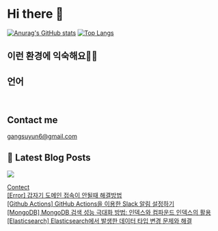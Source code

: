 # Hi there 👋

[![Anurag's GitHub stats](https://github-readme-stats.vercel.app/api?username=rkdden)](https://github.com/anuraghazra/github-readme-stats)
[![Top Langs](https://github-readme-stats.vercel.app/api/top-langs/?username=rkdden&layout=compact&hide=r,jupyter%20notebook,c%23&exclude_repo=roharui.github.io)](https://github.com/anuraghazra/github-readme-stats)

## 이런 환경에 익숙해요✍🏼

## 언어

<p>
  <img alt="" src= "https://img.shields.io/badge/JavaScript-F7DF1E?style=flat-square&logo=JavaScript&logoColor=white"/> 
  <img alt="" src= "https://img.shields.io/badge/TypeScript-black?logo=typescript&logoColor=blue"/>
</p>

## Contact me

gangsuyun6@gmail.com

## 📕 Latest Blog Posts
<p>
    <a href="https://systorage.tistory.com/"><img src="https://img.shields.io/badge/Blog-FF5722?style=flat-square&logo=Blogger&logoColor=white"/></a><br>
</p>

<a href=https://systorage.tistory.com/notice/178>Contect</a></br><a href=https://systorage.tistory.com/entry/Error-%EA%B0%91%EC%9E%90%EA%B8%B0-%EB%8F%84%EB%A9%94%EC%9D%B8-%EC%A0%91%EC%86%8D%EC%9D%B4-%EC%95%88%EB%90%A0%EB%95%8C-%ED%95%B4%EA%B2%B0%EB%B0%A9%EB%B2%95>[Error] 갑자기 도메인 접속이 안될때 해결방법</a></br><a href=https://systorage.tistory.com/entry/Github-Actions-GitHub-Actions%EC%9D%84-%EC%9D%B4%EC%9A%A9%ED%95%9C-Slack-%EC%95%8C%EB%A6%BC-%EC%84%A4%EC%A0%95%ED%95%98%EA%B8%B0>[Github Actions] GitHub Actions을 이용한 Slack 알림 설정하기</a></br><a href=https://systorage.tistory.com/entry/MongoDB-MongoDB-%EA%B2%80%EC%83%89-%EC%84%B1%EB%8A%A5-%EA%B7%B9%EB%8C%80%ED%99%94-%EB%B0%A9%EB%B2%95-%EC%9D%B8%EB%8D%B1%EC%8A%A4%EC%99%80-%EC%BB%B4%ED%8C%8C%EC%9A%B4%EB%93%9C-%EC%9D%B8%EB%8D%B1%EC%8A%A4%EC%9D%98-%ED%99%9C%EC%9A%A9>[MongoDB] MongoDB 검색 성능 극대화 방법: 인덱스와 컴파운드 인덱스의 활용</a></br><a href=https://systorage.tistory.com/entry/Elasticsearch-Elasticsearch%EC%97%90%EC%84%9C-%EB%B0%9C%EC%83%9D%ED%95%9C-%EB%8D%B0%EC%9D%B4%ED%84%B0-%ED%83%80%EC%9E%85-%EB%B3%80%EA%B2%BD-%EB%AC%B8%EC%A0%9C%EC%99%80-%ED%95%B4%EA%B2%B0>[Elasticsearch] Elasticsearch에서 발생한 데이터 타입 변경 문제와 해결</a></br>